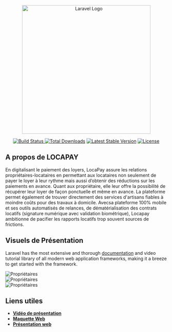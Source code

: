 <p align="center"><a href="https://laravel.com" target="_blank">
<img src="{{asset('logo.png')}}" width="400" alt="Laravel Logo"></a></p>



<p align="center">
    <a href="https://github.com/laravel/framework/actions">
    <img src="https://github.com/laravel/framework/workflows/tests/badge.svg" alt="Build Status">
    </a>
<a href="https://packagist.org/packages/laravel/framework"><img src="https://img.shields.io/packagist/dt/laravel/framework" alt="Total Downloads"></a>
<a href="https://packagist.org/packages/laravel/framework"><img src="https://img.shields.io/packagist/v/laravel/framework" alt="Latest Stable Version"></a>
<a href="https://packagist.org/packages/laravel/framework"><img src="https://img.shields.io/packagist/l/laravel/framework" alt="License"></a>
</p>

## A propos de LOCAPAY

En digitalisant le paiement des loyers, LocaPay assure les relations propriétaires-locataires en
permettant aux locataires non seulement de payer le loyer à leur rythme mais aussi d’obtenir des
réductions sur les paiements en avance. Quant aux propriétaire, elle leur offre la possibilité de
récupérer leur loyer de façon ponctuelle et même en avance. La plateforme permet également de
trouver directement des services d&#39;artisans fiables à moindre coûts pour des travaux à domicile. Avecsa plateforme 100% mobile et ses outils automatisés de relances, de dématérialisation des contrats
locatifs (signature numérique avec validation biométrique), Locapay ambitionne de pacifier les
rapports locatifs trop souvent sources de frictions.

<!-- - [Simple, fast routing engine](https://laravel.com/docs/routing).
- [Powerful dependency injection container](https://laravel.com/docs/container).
- Multiple back-ends for [session](https://laravel.com/docs/session) and [cache](https://laravel.com/docs/cache) storage.
- Expressive, intuitive [database ORM](https://laravel.com/docs/eloquent).
- Database agnostic [schema migrations](https://laravel.com/docs/migrations).
- [Robust background job processing](https://laravel.com/docs/queues).
- [Real-time event broadcasting](https://laravel.com/docs/broadcasting). -->

<!-- Laravel is accessible, powerful, and provides tools required for large, robust applications. -->

## Visuels de Présentation

Laravel has the most extensive and thorough [documentation](https://laravel.com/docs) and video tutorial library of all modern web application frameworks, making it a breeze to get started with the framework.

<img src="{{asset('proprios.jpg')}}" alt="Propriétaires">
<br/>
<img src="{{asset('locataires.jpg')}}" alt="Propriétaires">
<br/>
<img src="{{asset('artisans.jpg')}}" alt="Propriétaires">
<br/>

<!-- You may also try the [Laravel Bootcamp](https://bootcamp.laravel.com), where you will be guided through building a modern Laravel application from scratch.

If you don't feel like reading, [Laracasts](https://laracasts.com) can help. Laracasts contains over 2000 video tutorials on a range of topics including Laravel, modern PHP, unit testing, and JavaScript. Boost your skills by digging into our comprehensive video library. -->

## Liens utiles

<!-- We would like to extend our thanks to the following sponsors for funding Laravel development. If you are interested in becoming a sponsor, please visit the [Laravel Partners program](https://partners.laravel.com). -->

<!-- ### Premium Partners -->

- **[Vidéo de présentation](https://drive.google.com/file/d/1O6OCEaDCW0gl-PMP4qe55KrziK1ddYRB/view?usp=drive_link)**
- **[Maquette Web](https://www.figma.com/file/3gHRzdbkQ7MMayEaxPPyiP/LocaPay?type=design&node-id=0%3A1&mode=design&t=EtT0pez9xu4CswOe-1)**
- **[Présentation web](https://webcreation-dev.github.io/LOCAPAY_APP)**

<!-- ## Contributing

Thank you for considering contributing to the Laravel framework! The contribution guide can be found in the [Laravel documentation](https://laravel.com/docs/contributions).

## Code of Conduct

In order to ensure that the Laravel community is welcoming to all, please review and abide by the [Code of Conduct](https://laravel.com/docs/contributions#code-of-conduct).

## Security Vulnerabilities

If you discover a security vulnerability within Laravel, please send an e-mail to Taylor Otwell via [taylor@laravel.com](mailto:taylor@laravel.com). All security vulnerabilities will be promptly addressed.

## License

The Laravel framework is open-sourced software licensed under the [MIT license](https://opensource.org/licenses/MIT). -->
